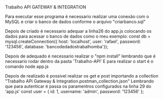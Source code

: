 Trabalho API GATEWAY & INTEGRATION

Para executar esse programa é necessario realizar uma conexão com o MySQL e criar o banco de dados conforme o arquivo "criarbanco.sql"

Depois de criado é necessario adequar a linha26 do app.js colocando os dados para acessar o banco de dados como o meu exemplo:
const db = mysql.createConnection({ host: 'localhost', user: 'rafael', password: '123456', database: 'bancodedadostrabalhomba'});

Depois de adequado é necessario realizar o "npm install" lembrando que é necessario rodar dentro da pasta 'Trabalho-API'
E para realizar o start é o comando node app.js

Depois de realizado é possivel realizar os get e post importando a collection "Trabalho APi Gateway & Integration.postman_collection.json"
Lembrando que para autenticar é passa os paramentros configurados na linha 29 do 'app.js'
    const user = { id: 1, username: 'admin', password: '123456' };
